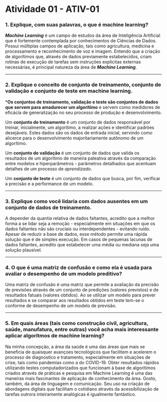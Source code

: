 # Atividade 01 - ATIV-01

### 1. Explique, com suas palavras, o que é machine learning?

**_Machine Learning_** é um campo de estudos da área de Inteligência Artificial que é fortemente contemplada por conhecimentos de Ciências de Dados. Possui múltiplas campos de aplicação, tais como agricultura, medicina e processamento e reconhecimento de voz e imagem. Entendo que a criação de algorítimos que, através de dados previamente estabelecidos, criam rotinas de execução de tarefas sem instruções explícitas externas necessárias, é principal natureza da área de **_Machine Learning_**.

---

### 2. Explique o conceito de conjunto de treinamento, conjunto de validação e conjunto de teste em machine learning.

***Os conjuntos de treinamento, validação e teste são conjuntos de dados que servem para amadurecer um algorítimo** e servem como medidores de eficácia de generalização no seu processo de produção e desenvolvimento.

Um **conjunto de treinamento** é um conjunto de dados responsável por treinar, inicialmente, um algorítimo, a realizar ações e identificar padrões desejáveis. Estes dados são os dados de entrada inicial, servindo como alicerce para o desenvolvimento majoritariamente autônomo de um algorítimo.

Um **conjunto de validação** é um conjunto de dados que valida os resultados de um algorítimo de maneira paleativa através da comparação entre modelos e hiperparâmetros - parâmetros detalhados que acentuam detalhes de um processo de _aprendizado_.

Um **conjunto de teste** é um conjunto de dados que busca, por fim, verificar a precisão e a performance de um modelo.

---

### 3. Explique como você lidaria com dados ausentes em um conjunto de dados de treinamento.

A depender da quantia relativa de dados faltantes, acredito que a melhor forma a se lidar seja a remoção - especialmente em situações em que os dados faltantes não são cruciais ou interdependentes - evitando ruído. Apesar de reduzir a base de dados, esse método permite uma rápida solução que é de simples execução. Em casos de pequenas lacunas de dados faltantes, acredito que estabelecer uma média ou mediana seja uma solução plausível.

---

### 4. O que é uma matriz de confusão e como ela é usada para avaliar o desempenho de um modelo preditivo?

Uma matriz de confusão é uma matriz que permite a avaliação da precisão de previsões através de um conjunto de predições (valores previstos) e de resultados fatuais (valores obtidos). Ao se utilizar um modelo para prever resultados e se comparar aos resultados obtidos em teste tem-se o conforme de desempenho de um modelo de previsão.

---

### 5. Em quais áreas (tais como construção civil, agricultura, saúde, manufatura, entre outras) você acha mais interessante aplicar algoritmos de machine learning?

Na minha concepção, a área da saúde é uma das áreas que mais se beneficia de quaisquer avançoes tecnológicos que facilitem e acelerem o processo de diagnostíco e tratamento, especialmente em situações de crise, tais como pandemias como a do COVID-19. Obter resultados rápidos utilizando testes computadorizados que funcionam à base de algorítimos criados através de práticas e pesquisa em Machine Learning é uma das maneiras mais fascinantes de aplicação de conhecimento da área. Gosto, também, da área de linguagem e comunicação. Seu uso na criação de abordagens digitais que facilitam o cotidiano através da acessibilização de tarefas outrora inteiramente analógicas é igualmente fantástico.
